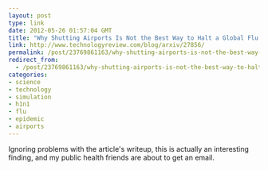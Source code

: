 ```yaml
---
layout: post
type: link
date: 2012-05-26 01:57:04 GMT
title: "Why Shutting Airports Is Not the Best Way to Halt a Global Flu Pandemic"
link: http://www.technologyreview.com/blog/arxiv/27856/
permalink: /post/23769861163/why-shutting-airports-is-not-the-best-way-to-halt
redirect_from: 
  - /post/23769861163/why-shutting-airports-is-not-the-best-way-to-halt
categories:
- science
- technology
- simulation
- h1n1
- flu
- epidemic
- airports
---
```

<p>Ignoring problems with the article's writeup, this is actually an interesting finding, and my public health friends are about to get an email.</p>